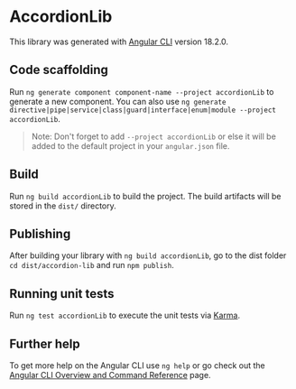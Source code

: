 # AccordionLib

This library was generated with [Angular CLI](https://github.com/angular/angular-cli) version 18.2.0.

## Code scaffolding

Run `ng generate component component-name --project accordionLib` to generate a new component. You can also use `ng generate directive|pipe|service|class|guard|interface|enum|module --project accordionLib`.
> Note: Don't forget to add `--project accordionLib` or else it will be added to the default project in your `angular.json` file. 

## Build

Run `ng build accordionLib` to build the project. The build artifacts will be stored in the `dist/` directory.

## Publishing

After building your library with `ng build accordionLib`, go to the dist folder `cd dist/accordion-lib` and run `npm publish`.

## Running unit tests

Run `ng test accordionLib` to execute the unit tests via [Karma](https://karma-runner.github.io).

## Further help

To get more help on the Angular CLI use `ng help` or go check out the [Angular CLI Overview and Command Reference](https://angular.dev/tools/cli) page.
